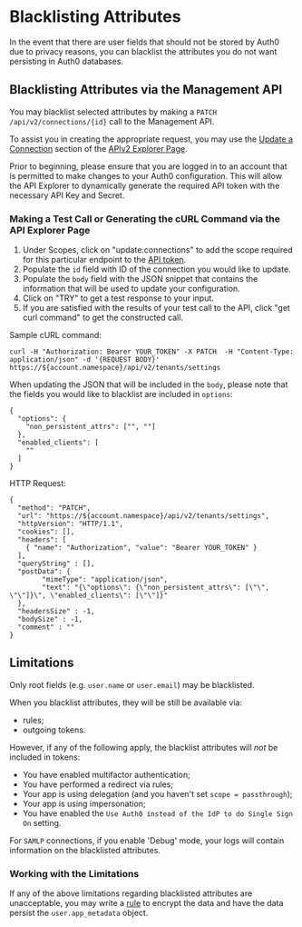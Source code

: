 # Blacklisting Attributes

In the event that there are user fields that should not be stored by Auth0 due to privacy reasons, you can blacklist the attributes you do not want persisting in Auth0 databases.

## Blacklisting Attributes via the Management API

You may blacklist selected attributes by making a `PATCH /api/v2/connections/{id}` call to the Management API.

To assist you in creating the appropriate request, you may use the [Update a Connection](/api/v2#!/Connections/patch_connections_by_id) section of the [APIv2 Explorer Page](/api/v2).

Prior to beginning, please ensure that you are logged in to an account that is permitted to make changes to your Auth0 configuration. This will allow the API Explorer to dynamically generate the required API token with the necessary API Key and Secret.

### Making a Test Call or Generating the cURL Command via the API Explorer Page

1.	Under Scopes, click on "update:connections" to add the scope required for this particular endpoint to the [API token](/api/v2/tokens).
2. Populate the `id` field with ID of the connection you would like to update.
3. Populate the `body` field with the JSON snippet that contains the information that will be used to update your configuration.
4.	Click on "TRY" to get a test response to your input.
5.	If you are satisfied with the results of your test call to the API, click "get curl command" to get the constructed call.

Sample cURL command:

```text
curl -H "Authorization: Bearer YOUR_TOKEN" -X PATCH  -H "Content-Type: application/json" -d '{REQUEST BODY}' https://${account.namespace}/api/v2/tenants/settings
```

When updating the JSON that will be included in the `body`, please note that the fields you would like to blacklist are included in `options`:

```text
{
  "options": {
    "non_persistent_attrs": ["", ""]
  },
  "enabled_clients": [
    ""
  ]
}
```

HTTP Request:

```har
{
  "method": "PATCH",
  "url": "https://${account.namespace}/api/v2/tenants/settings",
  "httpVersion": "HTTP/1.1",
  "cookies": [],
  "headers": [
    { "name": "Authorization", "value": "Bearer YOUR_TOKEN" }
  ],
  "queryString" : [],
  "postData": {
		"mimeType": "application/json",
		"text": "{\"options\": {\"non_persistent_attrs\": [\"\", \"\"]}\", \"enabled_clients\": [\"\"]}"
  },
  "headersSize" : -1,
  "bodySize" : -1,
  "comment" : ""
}
```

## Limitations

Only root fields (e.g. `user.name` or `user.email`) may be blacklisted.

When you blacklist attributes, they will be still be available via:

- rules;
- outgoing tokens.

However, if any of the following apply, the blacklist attributes will *not* be included in tokens:
- You have enabled multifactor authentication;
- You have performed a redirect via rules;
- Your app is using delegation (and you haven't set `scope = passthrough`);
- Your app is using impersonation;
- You have enabled the `Use Auth0 instead of the IdP to do Single Sign On` setting.

For `SAMLP` connections, if you enable 'Debug' mode, your logs will contain information on the blacklisted attributes.

### Working with the Limitations

If any of the above limitations regarding blacklisted attributes are unacceptable, you may write a [rule](/rules) to encrypt the data and have the data persist the `user.app_metadata` object.
